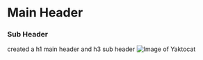 # Main Header
### Sub Header
created a h1 main header and h3 sub header
![Image of Yaktocat](https://octodex.github.com/images/yaktocat.png)
